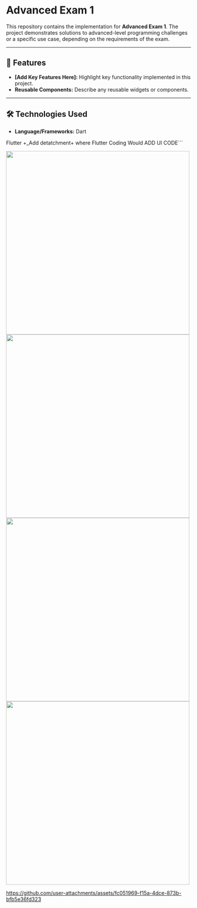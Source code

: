 # Advanced Exam 1

This repository contains the implementation for **Advanced Exam 1**. The project demonstrates solutions to advanced-level programming challenges or a specific use case, depending on the requirements of the exam.

---

## 🚀 Features

- **[Add Key Features Here]:** Highlight key functionality implemented in this project.
- **Reusable Components:** Describe any reusable widgets or components.

---

## 🛠️ Technologies Used

- **Language/Frameworks:**
  Dart

Flutter +_Add detatchment+ where Flutter Coding Would ADD UI CODE```

  <div>
    <img src= "https://github.com/user-attachments/assets/14d08d82-aa29-4a77-b123-30b28da5e145"  height =500px>
    <img src= "https://github.com/user-attachments/assets/227d9353-c10a-439d-bdda-0fc002979154"  height =500px> 
    <img src= "https://github.com/user-attachments/assets/9aca44d6-3560-4a91-84c1-41d740ca6296"  height =500px>
    <img src= "https://github.com/user-attachments/assets/67a7869d-b84b-4fea-92c2-d93e70b86e92"  height =500px> 


https://github.com/user-attachments/assets/fc051969-f15a-4dce-873b-bfb5e36fd323


    
  </div>
  
